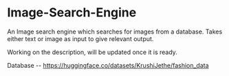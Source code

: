 # Image-Search-Engine
An Image search engine which searches for images from a database. Takes either text or image as input to give relevant output.

Working on the description, will be updated once it is ready.

Database -- https://huggingface.co/datasets/KrushiJethe/fashion_data
